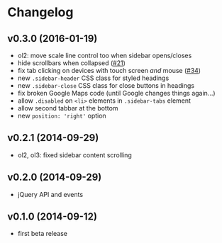 # Changelog

## v0.3.0 (2016-01-19)

- ol2: move scale line control too when sidebar opens/closes
- hide scrollbars when collapsed ([#21](https://github.com/Turbo87/sidebar-v2/issues/21))
- fix tab clicking on devices with touch screen *and* mouse ([#34](https://github.com/Turbo87/sidebar-v2/issues/35))
- new `.sidebar-header` CSS class for styled headings
- new `.sidebar-close` CSS class for close buttons in headings
- fix broken Google Maps code (until Google changes things again...)
- allow `.disabled` on `<li>` elements in `.sidebar-tabs` element
- allow second tabbar at the bottom
- new `position: 'right'` option


## v0.2.1 (2014-09-29)

- ol2, ol3: fixed sidebar content scrolling


## v0.2.0 (2014-09-29)

- jQuery API and events


## v0.1.0 (2014-09-12)

- first beta release
